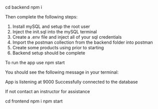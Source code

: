 <!-- Backend Setup -->
cd backend
npm i

Then complete the following steps:

1. Install mySQL and setup the root user
2. Inject the init.sql into the mySQL terminal
3. Create a .env file and inject all of your sql credentials
3. Import the postman collection from the backend folder into postman
4. Create some products using prior to starting
5. Backend setup should be complete

To run the app use npm start

You should see the following message in your terminal:

App is listening at 9000
Successfully connected to the database

If not contact an instructor for assistance


<!-- Frontend Setup -->
cd frontend
npm i
npm start